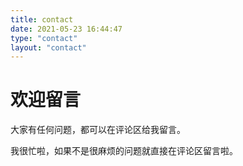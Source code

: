 ```yaml
---
title: contact
date: 2021-05-23 16:44:47
type: "contact"
layout: "contact"
---
```


# 欢迎留言
大家有任何问题，都可以在评论区给我留言。

我很忙啦，如果不是很麻烦的问题就直接在评论区留言啦。
